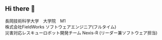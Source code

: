 ## Hi there 👋
長岡技術科学大学　大学院　M1 <br>
株式会社FieldWorks ソフトウェアエンジニア(フルタイム) <br>
災害対応レスキューロボット開発チーム Nexis-R (リーダー兼ソフトウェア担当) <br>
